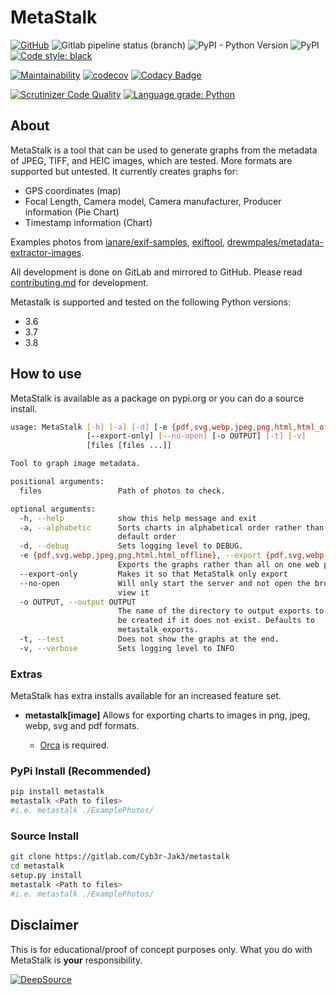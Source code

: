 # MetaStalk

[![GitHub](https://img.shields.io/github/license/Cyb3r-Jak3/MetaStalk?style=flat)](https://github.com/Cyb3r-Jak3/MetaStalk/blob/master/LICENSE) ![Gitlab pipeline status (branch)](https://img.shields.io/gitlab/pipeline/Cyb3r-Jak3/MetaStalk/master?label=Build&style=flat)  ![PyPI - Python Version](https://img.shields.io/pypi/pyversions/metastalk) ![PyPI](https://img.shields.io/pypi/v/metastalk) [![Code style: black](https://img.shields.io/badge/code%20style-black-000000.svg)](https://github.com/psf/black)

[![Maintainability](https://api.codeclimate.com/v1/badges/9b95ea5f0c8a77eab0ed/maintainability)](https://codeclimate.com/github/Cyb3r-Jak3/MetaStalk/maintainability)
[![codecov](https://codecov.io/gl/Cyb3r-Jak3/metastalk/branch/master/graph/badge.svg)](https://codecov.io/gl/Cyb3r-Jak3/metastalk) [![Codacy Badge](https://api.codacy.com/project/badge/Grade/68c8c8c6b4d5421cb0e8a81f69696944)](https://www.codacy.com/manual/Cyb3r_Jak3/metastalk?utm_source=gitlab.com&amp;utm_medium=referral&amp;utm_content=Cyb3r-Jak3/metastalk&amp;utm_campaign=Badge_Grade)

[![Scrutinizer Code Quality](https://scrutinizer-ci.com/g/Cyb3r-Jak3/MetaStalk/badges/quality-score.png?b=master)](https://scrutinizer-ci.com/g/Cyb3r-Jak3/MetaStalk/?branch=master) [![Language grade: Python](https://img.shields.io/lgtm/grade/python/g/Cyb3r-Jak3/MetaStalk.svg?logo=lgtm&logoWidth=18)](https://lgtm.com/projects/g/Cyb3r-Jak3/MetaStalk/context:python)

## About

MetaStalk is a tool that can be used to generate graphs from the metadata of JPEG, TIFF, and HEIC images, which are tested. More formats are supported but untested.
It currently creates graphs for:

- GPS coordinates (map)
- Focal Length, Camera model, Camera manufacturer, Producer information (Pie Chart)
- Timestamp information (Chart)

Examples photos from [ianare/exif-samples](https://github.com/ianare/exif-samples/tree/master/jpg/gps), [exiftool](https://owl.phy.queensu.ca/~phil/exiftool/sample_images.html), [drewmpales/metadata-extractor-images](https://github.com/drewnoakes/metadata-extractor-images).

All development is done on GitLab and mirrored to GitHub. Please read [contributing.md](CONTRIBUTING.md) for development.

Metastalk is supported and tested on the following Python versions:

- 3.6
- 3.7
- 3.8

## How to use

MetaStalk is available as a package on pypi.org or you can do a source install.

```bash
usage: MetaStalk [-h] [-a] [-d] [-e {pdf,svg,webp,jpeg,png,html,html_offline}]
                 [--export-only] [--no-open] [-o OUTPUT] [-t] [-v]
                 [files [files ...]]

Tool to graph image metadata.

positional arguments:
  files                 Path of photos to check.

optional arguments:
  -h, --help            show this help message and exit
  -a, --alphabetic      Sorts charts in alphabetical order rather than the
                        default order
  -d, --debug           Sets logging level to DEBUG.
  -e {pdf,svg,webp,jpeg,png,html,html_offline}, --export {pdf,svg,webp,jpeg,png,html,html_offline}
                        Exports the graphs rather than all on one web page
  --export-only         Makes it so that MetaStalk only export
  --no-open             Will only start the server and not open the browser to
                        view it
  -o OUTPUT, --output OUTPUT
                        The name of the directory to output exports to. Will
                        be created if it does not exist. Defaults to
                        metastalk_exports.
  -t, --test            Does not show the graphs at the end.
  -v, --verbose         Sets logging level to INFO
```

### Extras

MetaStalk has extra installs available for an increased feature set.

- **metastalk[image]**
Allows for exporting charts to images in png, jpeg, webp, svg and pdf formats.

  - [Orca](https://github.com/plotly/orca) is required.

### PyPi Install (Recommended)

```bash
pip install metastalk
metastalk <Path to files>
#i.e. metastalk ./ExamplePhotos/
```

### Source Install

```bash
git clone https://gitlab.com/Cyb3r-Jak3/metastalk
cd metastalk
setup.py install
metastalk <Path to files>
#i.e. metastalk ./ExamplePhotos/
```

## Disclaimer

This is for educational/proof of concept purposes only. What you do with MetaStalk is **your** responsibility.

[![DeepSource](https://static.deepsource.io/deepsource-badge-light-mini.svg)](https://deepsource.io/gl/Cyb3r-Jak3/MetaStalk/?ref=repository-badge)
